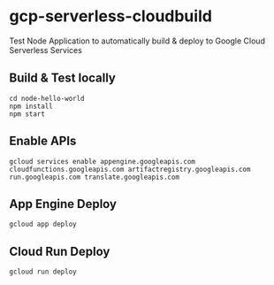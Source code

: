 # gcp-serverless-cloudbuild
Test Node Application to automatically build &amp; deploy to Google Cloud Serverless Services

## Build & Test locally
```
cd node-hello-world
npm install
npm start
```

## Enable APIs
```
gcloud services enable appengine.googleapis.com cloudfunctions.googleapis.com artifactregistry.googleapis.com run.googleapis.com translate.googleapis.com
```

## App Engine Deploy
```
gcloud app deploy
```

## Cloud Run Deploy
```
gcloud run deploy
```